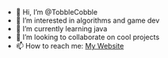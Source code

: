 - 👋 Hi, I’m @TobbleCobble
- 👀 I’m interested in algorithms and game dev
- 🌱 I’m currently learning java
- 💞️ I’m looking to collaborate on cool projects
- 📫 How to reach me: [My Website](https://tobble.tk)

